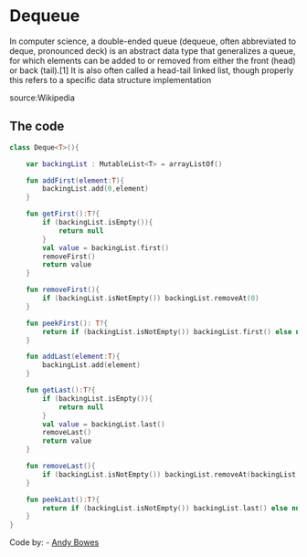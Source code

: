 # Dequeue

In computer science, a double-ended queue (dequeue, often abbreviated to deque, pronounced deck) is an abstract data type that generalizes a queue, for which elements can be added to or removed from either the front (head) or back (tail).[1] It is also often called a head-tail linked list, though properly this refers to a specific data structure implementation 

source:Wikipedia

## The code

```kotlin
class Deque<T>(){

    var backingList : MutableList<T> = arrayListOf()

    fun addFirst(element:T){
        backingList.add(0,element)
    }

    fun getFirst():T?{
        if (backingList.isEmpty()){
            return null
        }
        val value = backingList.first()
        removeFirst()
        return value
    }

    fun removeFirst(){
        if (backingList.isNotEmpty()) backingList.removeAt(0)
    }

    fun peekFirst(): T?{
        return if (backingList.isNotEmpty()) backingList.first() else null
    }

    fun addLast(element:T){
        backingList.add(element)
    }

    fun getLast():T?{
        if (backingList.isEmpty()){
            return null
        }
        val value = backingList.last()
        removeLast()
        return value
    }

    fun removeLast(){
        if (backingList.isNotEmpty()) backingList.removeAt(backingList.size - 1)
    }

    fun peekLast():T?{
        return if (backingList.isNotEmpty()) backingList.last() else null
    }
}

```

Code by: - [Andy Bowes](https://github.com/AndyBowes)
